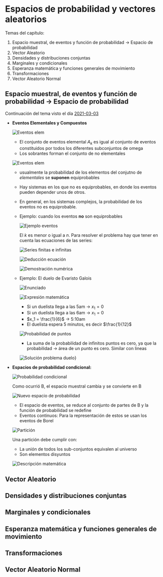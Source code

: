# Espacios de probabilidad y vectores aleatorios

Temas del capítulo:

1. Espacio muestral, de eventos y función de probabilidad -> Espacio de probabilidad
2. Vector Aleatorio
3. Densidades y distribuciones conjuntas
4. Marginales y condicionales
5. Esperanza matemática y funciones generales de movimiento
6. Transformaciones
7. Vector Aleatorio Normal


## Espacio muestral, de eventos y función de probabilidad -> Espacio de probabilidad

Continuación del tema visto el día [2021-03-03](2021_03_03.md)

- **Eventos Elementales y Compuestos**

  ![Eventos elem](images/000F.png)

  - El conjunto de eventos elemental $A_k$ es igual al conjunto de eventos constituidos por todos los diferentes subconjuntos de omega
  - Los sobrantes forman el conjunto de no elementales

  ![Eventos elem](images/0010.png)

  - usualmente la probabilidad de los elementos del conjutno de *elementales* se **suponen** equiprobables
  - Hay sistemas en los que no es equiprobables, en donde los eventos pueden depender unos de otros.
  - En general, en los sistemas complejos, la probabilidad de los eventos no es equiprobable.

  - Ejemplo: cuando los eventos **no** son equiprobables

    ![Ejemplo eventos](images/0011.png)

    El $k$ es menor o igual a $n$. Para resolver el problema hay que tener en cuenta las ecuaciones de las series:

    ![Series finitas e infinitas](images/0012.png)

    ![Deducción ecuación](images/0013.png)

    ![Demostración numérica](images/0014.png)

  - Ejemplo: El duelo de Evaristo Galois

    ![Enunciado](images/0015.png)

    ![Expresión matemática](images/0016.png)

    - Si un duelista llega a las 5am -> $x_1 = 0$
    - Si un duelista llega a las 6am -> $x_1 = 0$
    - $x_1 = \frac{1}{6}$ -> 5:10am
    - El duelista espera 5 minutos, es decir $\frac{1}{12}$

    ![Probabilidad de puntos](images/0017.png)

    - La suma de la probabilidad de infinitos puntos es cero, ya que la probabilidad -> área de un punto es cero. Similar con lineas

    ![Solución problema duelo](images/0018.png)}

- **Espacios de probabilidad condicional:**

  ![Probabilidad condicional](images/0019.png)

  Como ocurrió B, el espacio muestral cambia y se convierte en B

  ![Nuevo espacio de probabilidad](images/001A.png)

  - El espacio de eventos, se reduce al conjunto de partes de B y la función de probabilidad se redefine
  - Eventos continuos: Para la representación de estos se usan los eventos de Borel

  ![Partición](images/001B.png)

  Una partición debe cumplir con:
  - La unión de todos los sub-conjuntos equivalen al universo
  - Son elementos disyuntos

  ![Descripción matemática](images/001C.png)


## Vector Aleatorio
## Densidades y distribuciones conjuntas
## Marginales y condicionales
## Esperanza matemática y funciones generales de movimiento
## Transformaciones
## Vector Aleatorio Normal